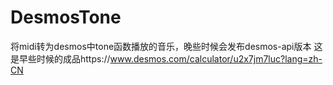 # DesmosTone
将midi转为desmos中tone函数播放的音乐，晚些时候会发布desmos-api版本
这是早些时候的成品https://www.desmos.com/calculator/u2x7jm7luc?lang=zh-CN
